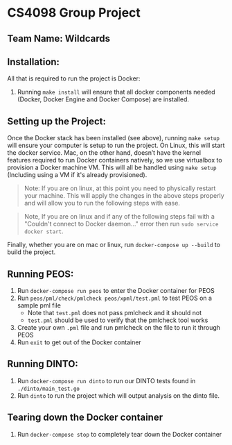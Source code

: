 # CS4098 Group Project
## Team Name: Wildcards

## Installation:

All that is required to run the project is Docker:

1. Running `make install` will ensure that all docker components needed (Docker, Docker Engine and Docker Compose) are installed.

## Setting up the Project:

Once the Docker stack has been installed (see above), running `make setup` will ensure your computer is setup to run the project. On Linux, this will start the docker service. Mac, on the other hand, doesn’t have the kernel features required to run Docker containers natively, so we use virtualbox to provision a Docker machine VM. This will all be handled using `make setup` (Including using a VM if it's already provisioned).

> Note: If you are on linux, at this point you need to physically restart your machine. This will apply the changes in the above steps properly and will allow you to run the following steps with ease.

> Note, If you are on linux and if any of the following steps fail with a "Couldn't connect to Docker daemon..." error then run `sudo service docker start`. 

Finally, whether you are on mac or linux, run `docker-compose up --build` to build the project.

## Running PEOS:

1. Run `docker-compose run peos` to enter the Docker container for PEOS
2. Run `peos/pml/check/pmlcheck peos/xpml/test.pml` to test PEOS on a sample pml file
   * Note that `test.pml` does not pass pmlcheck and it should not
   * `test.pml` should be used to verify that the pmlcheck tool works
3. Create your own `.pml` file and run pmlcheck on the file to run it through PEOS
4. Run `exit` to get out of the Docker container

## Running DINTO:

1. Run `docker-compose run dinto` to run our DINTO tests found in `./dinto/main_test.go`
2. Run `dinto` to run the project which will output analysis on the dinto file.

## Tearing down the Docker container

1. Run `docker-compose stop` to completely tear down the Docker container
